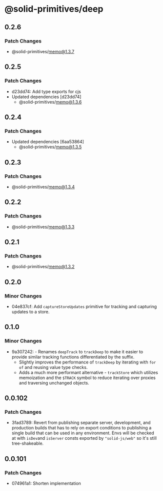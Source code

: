 # @solid-primitives/deep

## 0.2.6

### Patch Changes

- @solid-primitives/memo@1.3.7

## 0.2.5

### Patch Changes

- d23dd74: Add type exports for cjs
- Updated dependencies [d23dd74]
  - @solid-primitives/memo@1.3.6

## 0.2.4

### Patch Changes

- Updated dependencies [6aa53864]
  - @solid-primitives/memo@1.3.5

## 0.2.3

### Patch Changes

- @solid-primitives/memo@1.3.4

## 0.2.2

### Patch Changes

- @solid-primitives/memo@1.3.3

## 0.2.1

### Patch Changes

- @solid-primitives/memo@1.3.2

## 0.2.0

### Minor Changes

- 04e837cf: Add `captureStoreUpdates` primitive for tracking and capturing updates to a store.

## 0.1.0

### Minor Changes

- 9a307242: - Renames `deepTrack` to `trackDeep` to make it easier to provide similar tracking functions differentiated by the suffix.
  - Slightly improves the performance of `trackDeep` by iterating with `for of` and reusing value type checks.
  - Adds a much more performant alternative - `trackStore` which utilizes memoization and the `$TRACK` symbol to reduce iterating over proxies and traversing unchanged objects.

## 0.0.102

### Patch Changes

- 3fad3789: Revert from publishing separate server, development, and production builds that has to rely on export conditions
  to publishing a single build that can be used in any environment.
  Envs will be checked at with `isDev`and `isServer` consts exported by `"solid-js/web"` so it's still tree-shakeable.

## 0.0.101

### Patch Changes

- 074961a1: Shorten implementation
